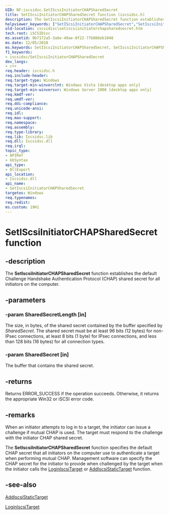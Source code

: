 ```yaml
---
UID: NF:iscsidsc.SetIScsiInitiatorCHAPSharedSecret
title: SetIScsiInitiatorCHAPSharedSecret function (iscsidsc.h)
description: The SetIscsiInitiatorCHAPSharedSecret function establishes the default Challenge Handshake Authentication Protocol (CHAP) shared secret for all initiators on the computer.
helpviewer_keywords: ["SetIScsiInitiatorCHAPSharedSecret","SetIscsiInitiatorCHAPSharedSecret","SetIscsiInitiatorCHAPSharedSecret function [iSCSI Discovery Library API]","iscsidisc.setiscsiinitiatorchapsharedsecret","iscsidsc/SetIscsiInitiatorCHAPSharedSecret"]
old-location: iscsidisc\setiscsiinitiatorchapsharedsecret.htm
tech.root: iSCSIDisc
ms.assetid: 9b7172a5-3a6e-49ae-8f22-77b088eb1048
ms.date: 12/05/2018
ms.keywords: SetIScsiInitiatorCHAPSharedSecret, SetIscsiInitiatorCHAPSharedSecret, SetIscsiInitiatorCHAPSharedSecret function [iSCSI Discovery Library API], iscsidisc.setiscsiinitiatorchapsharedsecret, iscsidsc/SetIscsiInitiatorCHAPSharedSecret
f1_keywords:
- iscsidsc/SetIscsiInitiatorCHAPSharedSecret
dev_langs:
- c++
req.header: iscsidsc.h
req.include-header: 
req.target-type: Windows
req.target-min-winverclnt: Windows Vista [desktop apps only]
req.target-min-winversvr: Windows Server 2008 [desktop apps only]
req.kmdf-ver: 
req.umdf-ver: 
req.ddi-compliance: 
req.unicode-ansi: 
req.idl: 
req.max-support: 
req.namespace: 
req.assembly: 
req.type-library: 
req.lib: Iscsidsc.lib
req.dll: Iscsidsc.dll
req.irql: 
topic_type:
- APIRef
- kbSyntax
api_type:
- DllExport
api_location:
- Iscsidsc.dll
api_name:
- SetIscsiInitiatorCHAPSharedSecret
targetos: Windows
req.typenames: 
req.redist: 
ms.custom: 19H1
---
```


# SetIScsiInitiatorCHAPSharedSecret function


## -description


The <b>SetIscsiInitiatorCHAPSharedSecret</b> function establishes the default Challenge Handshake Authentication Protocol (CHAP) shared secret for all initiators on the computer.



## -parameters




### -param SharedSecretLength [in]

The size, in bytes, of the shared secret contained by the buffer specified by <i>SharedSecret</i>. The shared secret must be at least 96 bits (12 bytes) for non-IPsec connections, at least 8 bits (1 byte) for IPsec connections, and less than 128 bits (16 bytes) for all connection types.


### -param SharedSecret [in]

The buffer that contains the shared secret.


## -returns



Returns ERROR_SUCCESS if the operation succeeds. Otherwise, it returns the appropriate Win32 or iSCSI error code.





## -remarks



When an initiator attempts to log in to a target, the initiator can issue a challenge if mutual CHAP is used. The target must respond to the challenge with the initiator CHAP shared secret.

The <b>SetIscsiInitiatorCHAPSharedSecret</b> function specifies the default CHAP secret that all initiators on the computer use to authenticate a target when performing mutual CHAP. Management software can specify the CHAP secret for the initiator to provide when challenged by the target when the initiator calls the <a href="https://docs.microsoft.com/previous-versions/windows/desktop/api/iscsidsc/nf-iscsidsc-loginiscsitargeta">LoginIscsiTarget</a> or <a href="https://docs.microsoft.com/previous-versions/windows/desktop/api/iscsidsc/nf-iscsidsc-addiscsistatictargeta">AddIscsiStaticTarget</a> function.




## -see-also




<a href="https://docs.microsoft.com/previous-versions/windows/desktop/api/iscsidsc/nf-iscsidsc-addiscsistatictargeta">AddIscsiStaticTarget</a>



<a href="https://docs.microsoft.com/previous-versions/windows/desktop/api/iscsidsc/nf-iscsidsc-loginiscsitargeta">LoginIscsiTarget</a>
 

 

